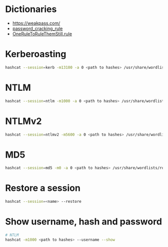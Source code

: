 # Dictionaries
- https://weakpass.com/
- [password_cracking_rule](https://github.com/NotSoSecure/password_cracking_rules)
- [OneRuleToRuleThemStill.rule](OneRuleToRuleThemStill.rule)

# Kerberoasting
```sh
hashcat --session=kerb -m13100 -a 0 <path to hashes> /usr/share/wordlists/rockyou.txt
```

# NTLM
```sh
hashcat --session=ntlm -m1000 -a 0 <path to hashes> /usr/share/wordlists/rockyou.txt -r OneRuleToRuleThemAll.rule
```

# NTLMv2
```sh
hashcat --session=ntlmv2 -m5600 -a 0 <path to hashes> /usr/share/wordlists/rockyou.txt 
```

# MD5
```sh
hashcat --session=md5 -m0 -a 0 <path to hashes> /usr/share/wordlists/rockyou.txt 
```

# Restore a session
```sh
hashcat --session=<name> --restore
```

# Show username, hash and password
```sh
# NTLM
hashcat -m1000 <path to hashes> --username --show
```
